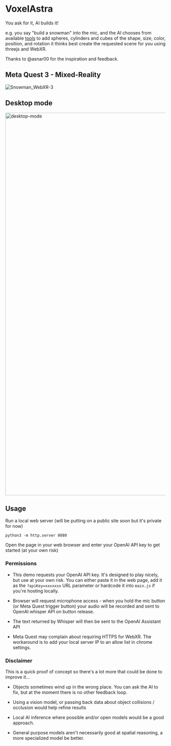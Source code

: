 # VoxelAstra
You ask for it, AI builds it! 

e.g. you say "build a snowman" into the mic, and the AI chooses from available [tools](https://github.com/8bitkick/VoxelAstra/blob/main/src/assistantConfig.js) to add spheres, cylinders and cubes of the shape, size, color, position, and rotation it thinks best create the requested scene for you using threejs and WebXR.

Thanks to @asnar00 for the inspiration and feedback.

## Meta Quest 3 - Mixed-Reality

![Snowman_WebXR-3](https://github.com/8bitkick/VoxelAstra/assets/26802703/2d88bb00-63a2-4280-9311-a25839370a80)

## Desktop mode
<img width="1204" alt="desktop-mode" src="https://github.com/8bitkick/VoxelAstra/assets/26802703/d702f209-30c6-4122-a6bd-f0cc7abbd050">


## Usage

Run a local web server (will be putting on a public site soon but it's private for now)

```
python3 -m http.server 8080
```

Open the page in your web browser and enter your OpenAI API key to get started (at your own risk)

### Permissions

* This demo requests your OpenAI API key. It's designed to play nicely, but use at your own risk. You can either paste it in the web page, add it as the `?apiKey=xxxxxxx` URL parameter or hardcode it into `main.js` if you're hosting locally.

* Browser will request microphone access - when you hold the mic button (or Meta Quest trigger button) your audio will be recorded and sent to OpenAI whisper API on button release.

* The text returned by Whisper will then be sent to the OpenAI Assistant API

* Meta Quest may complain about requiring HTTPS for WebXR. The workaround is to add your local server IP to an allow list in chrome settings.

### Disclaimer

This is a quick proof of concept so there's a lot more that could be done to improve it...


* Objects sometimes wind up in the wrong place. You can ask the AI to fix, but at the moment there is no other feedback loop.

* Using a vision model, or passing back data about object collisions / occlusion would help refine results

* Local AI inference where possible and/or open models would be a good approach.

* General purpose models aren't necessarily good at spatial reasoning, a more specialized model be better.

